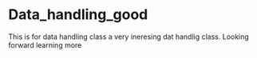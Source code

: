 # Data_handling_good
This is for data handling class
a very ineresing dat handlig class.
Looking forward learning more   
